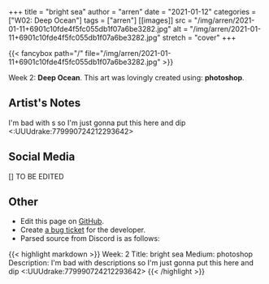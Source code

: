 +++
title =       "bright sea"
author =      "arren"
date =        "2021-01-12"
categories =  ["W02: Deep Ocean"]
tags =        ["arren"]
[[images]]
                      src = "/img/arren/2021-01-11+6901c10fde4f5fc055db1f07a6be3282.jpg"
                      alt = "/img/arren/2021-01-11+6901c10fde4f5fc055db1f07a6be3282.jpg"
                      stretch = "cover"
+++


{{< fancybox path="/" file="/img/arren/2021-01-11+6901c10fde4f5fc055db1f07a6be3282.jpg" >}}


Week 2: **Deep Ocean**. This art was lovingly created using: **photoshop**.

## Artist's Notes

I'm bad with s so I'm just gonna put this here and dip <:UUUdrake:779990724212293642>

## Social Media

[] TO BE EDITED

## Other

- Edit this page on [GitHub](https://github.com/teaminkling/web-refresh/edit/main/blog/content/blog/arren-week-2-d908.md).
- Create [a bug ticket](https://github.com/teaminkling/web-refresh/issues/new?assignees=&labels=bug&template=problem-report.md&title=) for the developer.
- Parsed source from Discord is as follows:

{{< highlight markdown >}}
Week: 2
Title: bright sea
Medium: photoshop
Description: I'm bad with descriptions so I'm just gonna put this here and dip <:UUUdrake:779990724212293642>
{{< /highlight >}}